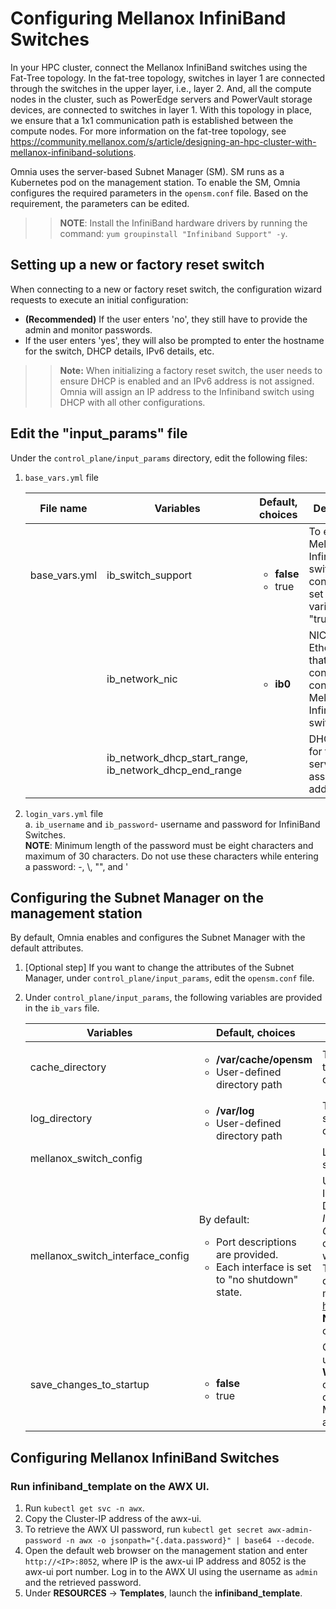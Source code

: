# Configuring Mellanox InfiniBand Switches  
In your HPC cluster, connect the Mellanox InfiniBand switches using the Fat-Tree topology. In the fat-tree topology, switches in layer 1 are connected through the switches in the upper layer, i.e., layer 2. And, all the compute nodes in the cluster, such as PowerEdge servers and PowerVault storage devices, are connected to switches in layer 1. With this topology in place, we ensure that a 1x1 communication path is established between the compute nodes. For more information on the fat-tree topology, see https://community.mellanox.com/s/article/designing-an-hpc-cluster-with-mellanox-infiniband-solutions.

Omnia uses the server-based Subnet Manager (SM). SM runs as a Kubernetes pod on the management station. To enable the SM, Omnia configures the required parameters in the `opensm.conf` file. Based on the requirement, the parameters can be edited.  

>>**NOTE**: Install the InfiniBand hardware drivers by running the command: `yum groupinstall "Infiniband Support" -y`.  

## Setting up a new or factory reset switch

When connecting to a new or factory reset switch, the configuration wizard requests to execute an initial configuration:
* **(Recommended)** If the user enters 'no', they still have to provide the admin and monitor passwords. 
* If the user enters 'yes', they will also be prompted to enter the hostname for the switch, DHCP details, IPv6 details, etc.

>> **Note:** When initializing a factory reset switch, the user needs to ensure DHCP is enabled and an IPv6 address is not assigned. Omnia will assign an IP address to the Infiniband switch using DHCP with all other configurations.

## Edit the "input_params" file 
Under the `control_plane/input_params` directory, edit the following files:  

1. `base_vars.yml` file    

	File name	|	Variables	|	Default, choices	|	Description
	-----------	|	-------	|	----------------	|	-----------------
	base_vars.yml	|	ib_switch_support	|	<ul><li>**false**</li><li>true</li></ul>	|	To enable Mellanox InfiniBand switch configuration, set the variable to "true".
	<br>	|	ib_network_nic	|	<ul><li>**ib0**</li></ul>	|	NIC or Ethernet card that must be connected to configure Mellanox InfiniBand switches.  
	<br>	|	ib_network_dhcp_start_range, ib_network_dhcp_end_range	|		|	DHCP range for the DHCP server to assign IPv4 addresses.
	
2. `login_vars.yml` file  
	a. `ib_username` and `ib_password`- username and password for InfiniBand Switches.   
	**NOTE**: Minimum length of the password must be eight characters and maximum of 30 characters. Do not use these characters while entering a password: -, \\, "", and \'
	
## Configuring the Subnet Manager on the management station
By default, Omnia enables and configures the Subnet Manager with the default attributes.  
1. [Optional step] If you want to change the attributes of the Subnet Manager, under `control_plane/input_params`, edit the `opensm.conf` file.  
2. Under `control_plane/input_params`, the following variables are provided in the `ib_vars` file.   

	Variables	|	Default, choices	|	Description
	----------------	|	-----------------	|	-----------------
	cache_directory	|	<ul><li>**/var/cache/opensm**</li><li>User-defined directory path</li></ul>	|	The directory used by opensm to store data during the configuration. Can be set to the default directory or enter a directory path to store data.
	log_directory	|	<ul><li>**/var/log**</li><li>User-defined directory path</li></ul>	|	The directory where temporary files of opensm are stored. Can be set to the default directory or enter a directory path to store temporary files.
	mellanox_switch_config	|		|	List the configurations for the Mellanox InfiniBand switches. 
	mellanox_switch_interface_config	|	By default: <ul><li>Port descriptions are provided.</li> <li>Each interface is set to "no shutdown" state.</li> |	Update the individual interfaces of the Mellanox InfiniBand switches. </br>Default configurations are provided for the *Switch-IB(TM) 2 based EDR InfiniBand 1U Switch, 36 QSFP28 ports* switch. The configurations must be changed based on the switch used. Omnia playbooks will work on all switches running MLNX-OS. </br>The interfaces are from **ib 1/1** to **ib 1/36**. For each dict, provide a description and configuration. For more information on the commands, see https://docs.mellanox.com/display/MLNXOSv392302. </br>**NOTE**: The playbooks will fail if any invalid configurations are entered.
	save_changes_to_startup	|	<ul><li>**false**</li><li>true</li></ul>	|	Change it to "true" only when you are certain that the updated configurations and commands are valid. </br>**WARNING**: When set to "true", the startup configuration file is updated. If incorrect configurations or commands are entered, the Mellanox InfiniBand band switches may not operate as expected.   

## Configuring Mellanox InfiniBand Switches

### Run infiniband_template on the AWX UI.
1. Run `kubectl get svc -n awx`.
2. Copy the Cluster-IP address of the awx-ui. 
3. To retrieve the AWX UI password, run `kubectl get secret awx-admin-password -n awx -o jsonpath="{.data.password}" | base64 --decode`.
4. Open the default web browser on the management station and enter `http://<IP>:8052`, where IP is the awx-ui IP address and 8052 is the awx-ui port number. Log in to the AWX UI using the username as `admin` and the retrieved password.  
5. Under __RESOURCES__ -> __Templates__, launch the **infiniband_template**.
